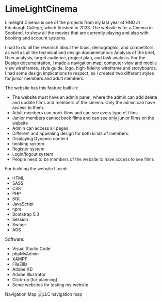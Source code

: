# LimeLightCinema
Limelight Cinema is one of the projects from my last year of HND at Edinburgh College, which finished in 2023. 
The website is for a Cinema in Scotland, to show all the movies that are currently playing and also with booking and account systems.

I had to do all the research about the topic, demographic, and competitors as well as all the technical and design documentation: Analysis of the brief, User analysis, target audience, project plan, and task analysis.
For the Design documentation, I made a navigation map, computer view and mobile view wireframes, style guide, logo, high-fidelity wireframe and storyboards. I had some design implications to respect, so I created two different styles for junior members and adult members.

The website has this feature built-in:
- The website must have an admin panel, where the admin can add delete and update films and members of the cinema. Only the admin can have access to them.
- Adult members can book films and can see every type of films
- Junior members cannot book films and can see only junior films on the website
- Admin can access all pages
- Different and appealing design for both kinds of members. 
- Displaying Dynamic content
- booking system
- Register system
- Login/logout system
- People need to be members of the website to have access to see films

For building the website I used:
- HTML
- SASS
- CSS
- PHP
- SQL
- JavaScript
- npm
- Bootstrap 5.3
- Session
- Swiper
- AOS

Software:
- Visual Studio Code
- phpMyAdmin
- XAMPP
- FileZilla
- Adobe XD
- Adobe Illustrator
- Click-up (for planning)
- Some websites for testing my website

Navigation Map
![LLC navigation map](https://user-images.githubusercontent.com/92265991/214433279-ef4aaa28-3302-4e3f-ad83-ff9ceeff2311.jpg)



